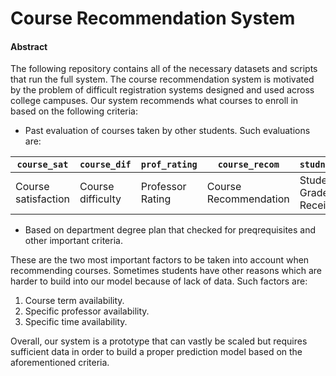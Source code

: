 # Course Recommendation System

#### Abstract 

The following repository contains all of the necessary datasets and scripts that run the full system. The course recommendation system is motivated by the problem of 
difficult registration systems designed and used across college campuses. Our system recommends what courses to enroll in based on the following criteria:

* Past evaluation of courses taken by other students. Such evaluations are:

| `course_sat` | `course_dif` | `prof_rating` | `course_recom` | `studnet_grade` |
|--------------|--------------|---------------|----------------|-----------------|
|Course satisfaction|Course difficulty|Professor Rating|Course Recommendation|Student Grade Received|

* Based on department degree plan that checked for preqrequisites and other important criteria.

These are the two most important factors to be taken into account when recommending courses. Sometimes students have other reasons which are harder to build into our 
model because of lack of data. Such factors are:

1. Course term availability.
2. Specific professor availability.
3. Specific time availability.

Overall, our system is a prototype that can vastly be scaled but requires sufficient data in order to build a proper prediction model based on the aforementioned criteria.

